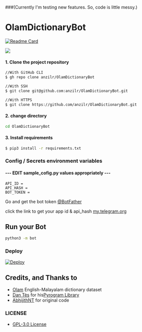 ###(Currently I'm testing new features. So, code is little messy.)

# OlamDictionaryBot

[![Readme Card](https://github-readme-stats.vercel.app/api/pin/?username=anzilr&repo=OlamDictionaryBot&theme=flag-india)](https://github.com/anzilr/OlamDictionaryBot)

<a href="https://t.me/olamdictionarybot" ><img src="https://img.shields.io/badge/Test%20Here-Olam%20Dictionary%20Bot-blue.svg?logo=telegram" /> </a>

#### 1. Clone the project repository

```sh
//With GitHub CLI
$ gh repo clone anzilr/OlamDictionaryBot
```

```sh
//With SSH
$ git clone git@github.com:anzilr/OlamDictionaryBot.git
```

```sh
//With HTTPS
$ git clone https://github.com/anzilr/OlamDictionaryBot.git
```
#### 2. change directory

```sh
cd OlamDictionaryBot
```
#### 3. Install requirements
```sh
$ pip3 install -r requirements.txt
```

### Config / Secrets environment variables
#### --- EDIT sample_cofig.py values appropriately ---

```env
API_ID = 
API_HASH = 
BOT_TOKEN = 
```

Go and get the bot token [@BotFather](https://telegram.dog/BotFather)

click the link to get your app id & api_hash [my.telegram.org](https://my.telegram.org/auth)

## Run your Bot

```sh
python3 -m bot
```

### Deploy

[![Deploy](https://www.herokucdn.com/deploy/button.svg)](https://heroku.com/deploy?template=https://github.com/anzilr/OlamDictionaryBot/)

## Credits, and Thanks to

* [Olam](https://olam.in/open/) English-Malayalam dictionary dataset
* [Dan Tès](https://telegram.dog/haskell) for his[Pyrogram Library](https://github.com/pyrogram/pyrogram)
* [AbhijithNT](https://github.com/AbhijithNT) for original code
### LICENSE
- [ GPL-3.0 License](https://github.com/anzilr/OlamDictionaryBot/blob/main/LICENSE)
